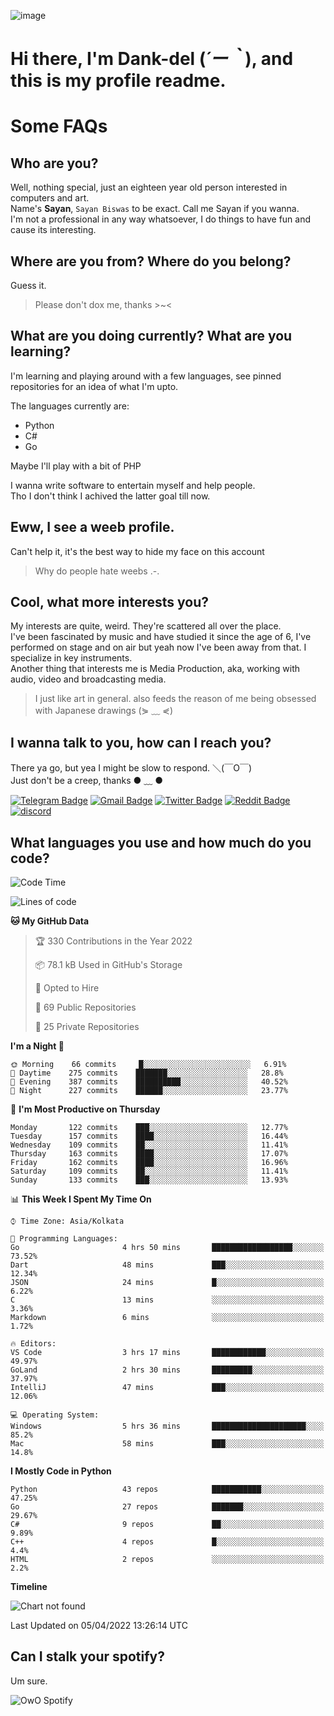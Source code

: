 ![image](https://user-images.githubusercontent.com/63096193/125182844-29f20800-e22f-11eb-8dc9-b0f2d29647bb.png)

# **Hi there, I'm Dank-del (*´ー｀*), and this is my profile readme.**
<!--  [![Profile views](https://gpvc.arturio.dev/dank-del)](https://github.com/dank-del) -->
# Some FAQs

## **Who are you?**

Well, nothing special, just an eighteen year old person interested in computers and art. \
Name's **Sayan**, `Sayan Biswas` to be exact. Call me Sayan if you wanna. \
I'm not a professional in any way whatsoever, I do things to have fun and cause its interesting.

## **Where are you from? Where do you belong?**

Guess it.
> Please don't dox me, thanks >~<

## **What are you doing currently? What are you learning?**

I'm learning and playing around with a few languages, see pinned repositories for an idea of what I'm upto.

The languages currently are:

- Python
- C#
- Go

Maybe I'll play with a bit of PHP

I wanna write software to entertain myself and help people. \
Tho I don't think I achived the latter goal till now.

## **Eww, I see a weeb profile.**

Can't help it, it's the best way to hide my face on this account
> Why do people hate weebs .-.

## **Cool, what more interests you?**

My interests are quite, weird. They're scattered all over the place. \
I've been fascinated by music and have studied it since the age of 6, I've performed on stage and on air but yeah now I've been away from that. I specialize in key instruments. \
Another thing that interests me is Media Production, aka, working with audio, video and broadcasting media.

> I just like art in general. also feeds the reason of me being obsessed with Japanese drawings (⋟ ﹏ ⋞)

## **I wanna talk to you, how can I reach you?**

There ya go, but yea I might be slow to respond. ＼(￣O￣) \
Just don't be a creep, thanks ● ﹏ ●

[![Telegram Badge](https://img.shields.io/badge/-dank_as_fuck-1ca0f1?style=flat-square&logo=telegram&logoColor=white&link=https://t.me/dank_as_fuck)](https://t.me/dank_as_fuck)
[![Gmail Badge](https://img.shields.io/badge/-chizuru@kanojo.tk-c14438?style=flat-square&logo=Gmail&logoColor=white&link=mailto:chizuru@kanojo.tk)](mailto:chizuru@kanojo.tk)
[![Twitter Badge](https://img.shields.io/twitter/follow/TheDankDel?style=social)](https://twitter.com/TheDankDel)
[![Reddit Badge](https://img.shields.io/reddit/user-karma/combined/dank_as_fuck_?style=social)](https://www.reddit.com/user/dank_as_fuck_/)
[![discord](https://discord-md-badge.vercel.app/api/shield/506536929152466945?style=social)](https://discordapp.com/users/506536929152466945)

## **What languages you use and how much do you code?**

<!--START_SECTION:waka-->
![Code Time](http://img.shields.io/badge/Code%20Time-529%20hrs%2026%20mins-blue)

![Lines of code](https://img.shields.io/badge/From%20Hello%20World%20I%27ve%20Written-866%20Thousand%20lines%20of%20code-blue)

**🐱 My GitHub Data** 

> 🏆 330 Contributions in the Year 2022
 > 
> 📦 78.1 kB Used in GitHub's Storage 
 > 
> 💼 Opted to Hire
 > 
> 📜 69 Public Repositories 
 > 
> 🔑 25 Private Repositories  
 > 
**I'm a Night 🦉** 

```text
🌞 Morning    66 commits     █░░░░░░░░░░░░░░░░░░░░░░░░   6.91% 
🌆 Daytime    275 commits    ███████░░░░░░░░░░░░░░░░░░   28.8% 
🌃 Evening    387 commits    ██████████░░░░░░░░░░░░░░░   40.52% 
🌙 Night      227 commits    ██████░░░░░░░░░░░░░░░░░░░   23.77%

```
📅 **I'm Most Productive on Thursday** 

```text
Monday       122 commits    ███░░░░░░░░░░░░░░░░░░░░░░   12.77% 
Tuesday      157 commits    ████░░░░░░░░░░░░░░░░░░░░░   16.44% 
Wednesday    109 commits    ██░░░░░░░░░░░░░░░░░░░░░░░   11.41% 
Thursday     163 commits    ████░░░░░░░░░░░░░░░░░░░░░   17.07% 
Friday       162 commits    ████░░░░░░░░░░░░░░░░░░░░░   16.96% 
Saturday     109 commits    ██░░░░░░░░░░░░░░░░░░░░░░░   11.41% 
Sunday       133 commits    ███░░░░░░░░░░░░░░░░░░░░░░   13.93%

```


📊 **This Week I Spent My Time On** 

```text
⌚︎ Time Zone: Asia/Kolkata

💬 Programming Languages: 
Go                       4 hrs 50 mins       ██████████████████░░░░░░░   73.52% 
Dart                     48 mins             ███░░░░░░░░░░░░░░░░░░░░░░   12.34% 
JSON                     24 mins             █░░░░░░░░░░░░░░░░░░░░░░░░   6.22% 
C                        13 mins             ░░░░░░░░░░░░░░░░░░░░░░░░░   3.36% 
Markdown                 6 mins              ░░░░░░░░░░░░░░░░░░░░░░░░░   1.72%

🔥 Editors: 
VS Code                  3 hrs 17 mins       ████████████░░░░░░░░░░░░░   49.97% 
GoLand                   2 hrs 30 mins       █████████░░░░░░░░░░░░░░░░   37.97% 
IntelliJ                 47 mins             ███░░░░░░░░░░░░░░░░░░░░░░   12.06%

💻 Operating System: 
Windows                  5 hrs 36 mins       █████████████████████░░░░   85.2% 
Mac                      58 mins             ███░░░░░░░░░░░░░░░░░░░░░░   14.8%

```

**I Mostly Code in Python** 

```text
Python                   43 repos            ███████████░░░░░░░░░░░░░░   47.25% 
Go                       27 repos            ███████░░░░░░░░░░░░░░░░░░   29.67% 
C#                       9 repos             ██░░░░░░░░░░░░░░░░░░░░░░░   9.89% 
C++                      4 repos             █░░░░░░░░░░░░░░░░░░░░░░░░   4.4% 
HTML                     2 repos             ░░░░░░░░░░░░░░░░░░░░░░░░░   2.2%

```


**Timeline**

![Chart not found](https://raw.githubusercontent.com/Dank-del/Dank-del/main/charts/bar_graph.png) 


 Last Updated on 05/04/2022 13:26:14 UTC
<!--END_SECTION:waka-->

## **Can I stalk your spotify?**

Um sure.

![OwO Spotify](https://spotify-recently-played-readme.vercel.app/api?user=31fdrsslnr7nvq4ytqwtw7c4rxfm&count=5)
